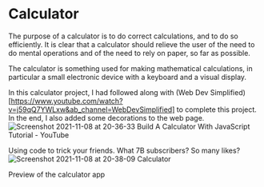 ﻿# Calculator

The purpose of a calculator is to do correct calculations, and to do so efficiently. It is clear that a calculator should relieve the user of the need to do mental operations and of the need to rely on paper, so far as possible.

The calculator is something used for making mathematical calculations, in particular a small electronic device with a keyboard and a visual display.

In this calculator project, I had followed along with (Web Dev Simplified)[https://www.youtube.com/watch?v=j59qQ7YWLxw&ab_channel=WebDevSimplified] to complete this project. In the end, I also added some decorations to the web page.![Screenshot 2021-11-08 at 20-36-33 Build A Calculator With JavaScript Tutorial - YouTube](https://user-images.githubusercontent.com/86176575/140862996-72c33620-08c4-4af9-96c2-a2ddd8cc9449.png)

Using code to trick your friends. What 7B subscribers? So many likes?
![Screenshot 2021-11-08 at 20-38-09 Calculator](https://user-images.githubusercontent.com/86176575/140863165-7a2cd7e4-3360-4d3d-9c83-3d06415303ae.png)

Preview of the calculator app
